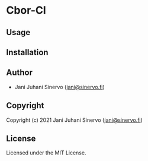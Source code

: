 # Cbor-Cl

## Usage

## Installation

## Author

* Jani Juhani Sinervo (jani@sinervo.fi)

## Copyright

Copyright (c) 2021 Jani Juhani Sinervo (jani@sinervo.fi)

## License

Licensed under the MIT License.

